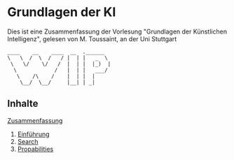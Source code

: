 # Grundlagen der KI
Dies ist eine Zusammenfassung der Vorlesung "Grundlagen der Künstlichen Intelligenz", gelesen von M. Toussaint, an der Uni Stuttgart
```
____    __    ____  __  .______   
\   \  /  \  /   / |  | |   _  \  
 \   \/    \/   /  |  | |  |_)  | 
  \            /   |  | |   ___/  
   \    /\    /    |  | |  |      
    \__/  \__/     |__| | _|   
```
## Inhalte
[Zusammenfassung](Inhalte/Zusammenfassung.md)

1. [Einführung](Inhalte/Einführung.md)
2. [Search](Inhalte/Search.md)
3. [Propabilities](Inhalte/Propabilities.md)

